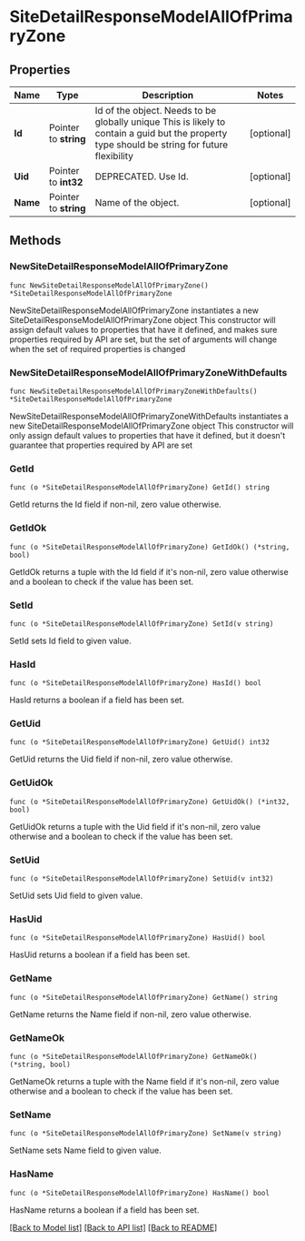 # SiteDetailResponseModelAllOfPrimaryZone

## Properties

Name | Type | Description | Notes
------------ | ------------- | ------------- | -------------
**Id** | Pointer to **string** | Id of the object. Needs to be globally unique This is likely to contain a guid but the property type should be string for future flexibility | [optional] 
**Uid** | Pointer to **int32** | DEPRECATED. Use Id. | [optional] 
**Name** | Pointer to **string** | Name of the object. | [optional] 

## Methods

### NewSiteDetailResponseModelAllOfPrimaryZone

`func NewSiteDetailResponseModelAllOfPrimaryZone() *SiteDetailResponseModelAllOfPrimaryZone`

NewSiteDetailResponseModelAllOfPrimaryZone instantiates a new SiteDetailResponseModelAllOfPrimaryZone object
This constructor will assign default values to properties that have it defined,
and makes sure properties required by API are set, but the set of arguments
will change when the set of required properties is changed

### NewSiteDetailResponseModelAllOfPrimaryZoneWithDefaults

`func NewSiteDetailResponseModelAllOfPrimaryZoneWithDefaults() *SiteDetailResponseModelAllOfPrimaryZone`

NewSiteDetailResponseModelAllOfPrimaryZoneWithDefaults instantiates a new SiteDetailResponseModelAllOfPrimaryZone object
This constructor will only assign default values to properties that have it defined,
but it doesn't guarantee that properties required by API are set

### GetId

`func (o *SiteDetailResponseModelAllOfPrimaryZone) GetId() string`

GetId returns the Id field if non-nil, zero value otherwise.

### GetIdOk

`func (o *SiteDetailResponseModelAllOfPrimaryZone) GetIdOk() (*string, bool)`

GetIdOk returns a tuple with the Id field if it's non-nil, zero value otherwise
and a boolean to check if the value has been set.

### SetId

`func (o *SiteDetailResponseModelAllOfPrimaryZone) SetId(v string)`

SetId sets Id field to given value.

### HasId

`func (o *SiteDetailResponseModelAllOfPrimaryZone) HasId() bool`

HasId returns a boolean if a field has been set.

### GetUid

`func (o *SiteDetailResponseModelAllOfPrimaryZone) GetUid() int32`

GetUid returns the Uid field if non-nil, zero value otherwise.

### GetUidOk

`func (o *SiteDetailResponseModelAllOfPrimaryZone) GetUidOk() (*int32, bool)`

GetUidOk returns a tuple with the Uid field if it's non-nil, zero value otherwise
and a boolean to check if the value has been set.

### SetUid

`func (o *SiteDetailResponseModelAllOfPrimaryZone) SetUid(v int32)`

SetUid sets Uid field to given value.

### HasUid

`func (o *SiteDetailResponseModelAllOfPrimaryZone) HasUid() bool`

HasUid returns a boolean if a field has been set.

### GetName

`func (o *SiteDetailResponseModelAllOfPrimaryZone) GetName() string`

GetName returns the Name field if non-nil, zero value otherwise.

### GetNameOk

`func (o *SiteDetailResponseModelAllOfPrimaryZone) GetNameOk() (*string, bool)`

GetNameOk returns a tuple with the Name field if it's non-nil, zero value otherwise
and a boolean to check if the value has been set.

### SetName

`func (o *SiteDetailResponseModelAllOfPrimaryZone) SetName(v string)`

SetName sets Name field to given value.

### HasName

`func (o *SiteDetailResponseModelAllOfPrimaryZone) HasName() bool`

HasName returns a boolean if a field has been set.


[[Back to Model list]](../README.md#documentation-for-models) [[Back to API list]](../README.md#documentation-for-api-endpoints) [[Back to README]](../README.md)


